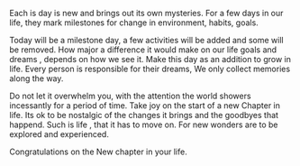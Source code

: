 Each is day is new and brings out its own mysteries.
For a few days in our life, they mark milestones for change in environment,  habits, goals.

Today will be a milestone day,  a few activities will be added and some will be removed. 
How major a difference it would make on our life goals and dreams , depends on how we see it.
Make this day as an addition to grow in life.
Every person is responsible for their dreams, We only collect memories along the way.

Do not let it overwhelm you, with the attention the world showers incessantly for a period of time. Take joy on the start of a new Chapter in life. Its ok to be nostalgic of the changes it brings and the goodbyes that happend. Such is life , that it has to move on. For new wonders are to be explored and experienced.

Congratulations on the New chapter in your life.
